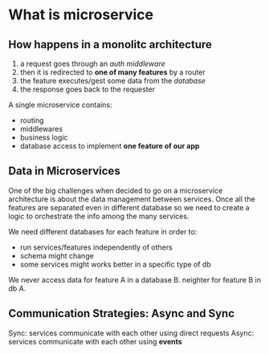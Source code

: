 # What is microservice

## How happens in a monolitc architecture

1. a request goes through an *auth middleware*
2. then it is redirected to **one of many features** by a router
3. the feature executes/gest some data from the *database*
4. the response goes back to the requester


A single microservice contains:
- routing
- middlewares
- business logic
- database access
 to implement **one feature of our app**


 ## Data in Microservices

One of the big challenges when decided to go on a microservice architecture is about the data management between services. 
Once all the features are separated even in different database so we need to create a logic to orchestrate the info among the
many services.

We need different databases for each feature in order to:
- run services/features independently of others
- schema might change
- some services might works better in a specific type of db

We never access data for feature A in a database B. neighter for feature B in db A.

## Communication Strategies: Async and Sync
Sync: services communicate with each other using direct requests
Async: services communicate with each other using **events**